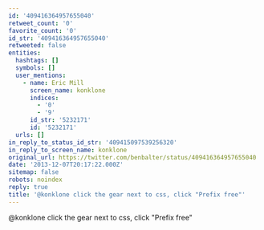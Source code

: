```yaml
---
id: '409416364957655040'
retweet_count: '0'
favorite_count: '0'
id_str: '409416364957655040'
retweeted: false
entities:
  hashtags: []
  symbols: []
  user_mentions:
    - name: Eric Mill
      screen_name: konklone
      indices:
        - '0'
        - '9'
      id_str: '5232171'
      id: '5232171'
  urls: []
in_reply_to_status_id_str: '409415097539256320'
in_reply_to_screen_name: konklone
original_url: https://twitter.com/benbalter/status/409416364957655040
date: '2013-12-07T20:17:22.000Z'
sitemap: false
robots: noindex
reply: true
title: '@konklone click the gear next to css, click "Prefix free"'
---
```


@konklone click the gear next to css, click "Prefix free"